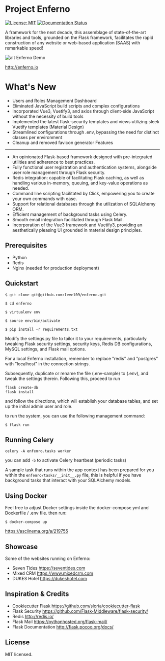 Project Enferno 
=================

[![License: MIT](https://img.shields.io/badge/License-MIT-yellow.svg)](https://opensource.org/licenses/MIT)
[![Documentation Status](https://readthedocs.org/projects/enferno/badge/?version=latest)](https://enferno.readthedocs.io/en/latest/?badge=latest)



A framework for the next decade, this assemblage of state-of-the-art libraries and tools, grounded on the Flask framework, facilitates the rapid construction of any website or web-based application (SAAS) with remarkable speed!


![alt Enferno Demo](https://github.com/level09/enferno/blob/master/docs/enferno-hero.gif)


http://enferno.io




What's New
==================
- Users and Roles Management Dashboard 
- Eliminated JavaScript build scripts and complex configurations
- Incorporated Vue3, Vuetify3, and axios through client-side JavaScript without the necessity of build tools
- Implemented the latest flask-security templates and views utilizing sleek Vuetify templates (Material Design)
- Streamlined configurations through .env, bypassing the need for distinct classes per environment
- Cleanup and removed favicon generator 
Features
--------
- An opinionated Flask-based framework designed with pre-integrated utilities and adherence to best practices. 
- Fully functional user registration and authentication systems, alongside user role management through Flask security.
- Redis integration: capable of facilitating Flask caching, as well as handling various in-memory, queuing, and key-value operations as needed.
- Command line scripting facilitated by Click, empowering you to create your own commands with ease.
- Support for relational databases through the utilization of SQLAlchemy ORM.
- Efficient management of background tasks using Celery.
- Smooth email integration facilitated through Flask Mail.
- Incorporation of the Vue3 framework and Vuetify3, providing an aesthetically pleasing UI grounded in material design principles. 
 

Prerequisites
-------------
* Python
* Redis
* Nginx (needed for production deployment)

Quickstart
----------


    $ git clone git@github.com:level09/enferno.git
    
    $ cd enferno 
    
    $ virtualenv env
    
    $ source env/bin/activate 
    
    $ pip install -r requirements.txt



Modify the settings.py file to tailor it to your requirements, particularly tweaking Flask security settings, security keys, Redis DB configurations, MySQL settings, and Flask mail options.

For a local Enferno installation, remember to replace "redis" and "postgres" with "localhost" in the connection strings. 

Subsequently, duplicate or rename the file (.env-sample) to (.env), and tweak the settings therein. Following this, proceed to run 

    flask create-db
    flask install 

and follow the directions, which will establish your database tables, and set up the initial admin user and role.

to run the system, you can use the following management command:

    $ flask run



Running Celery
-------------

`celery -A enfenro.tasks worker `

you can add `-b` to activate Celery heartbeat (periodic tasks) 

A sample task that runs within the app context has been prepared for you within the `enfenro/tasks/__init__.py` file, this is helpful if you have background tasks that interact with your SQLAlchemy models. 



Using Docker
------------
Feel free to adjust Docker settings inside the docker-compose.yml and Dockerfile / .env file. 
then run: 

    $ docker-compose up

https://asciinema.org/a/219755


Showcase
--------
Some of the websites running on Enferno: 
- Seven Tides <https://seventides.com>
- Mixed CRM <https://www.mixedcrm.com>
- DUKES Hotel <https://dukeshotel.com>


Inspiration & Credits
---------------------

- Cookiecutter Flask <https://github.com/sloria/cookiecutter-flask>
- Flask Security <https://github.com/Flask-Middleware/flask-security/>
- Redis <http://redis.io/>
- Flask Mail <https://pythonhosted.org/flask-mail/>
- Flask Documentation <http://flask.pocoo.org/docs/>


License
-------

MIT licensed.

